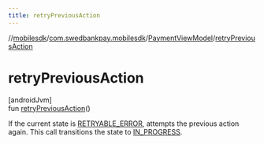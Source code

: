 ```yaml
---
title: retryPreviousAction
---
```

//[mobilesdk](../../../index.html)/[com.swedbankpay.mobilesdk](../index.html)/[PaymentViewModel](index.html)/[retryPreviousAction](retry-previous-action.html)



# retryPreviousAction



[androidJvm]\
fun [retryPreviousAction](retry-previous-action.html)()



If the current state is [RETRYABLE_ERROR](-state/-r-e-t-r-y-a-b-l-e_-e-r-r-o-r/index.html), attempts the previous action again. This call transitions the state to [IN_PROGRESS](-state/-i-n_-p-r-o-g-r-e-s-s/index.html).




